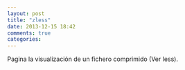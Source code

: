 ```yaml
---
layout: post
title: "zless"
date: 2013-12-15 18:42
comments: true
categories: 
---
```

Pagina la visualización de un fichero comprimido (Ver less).

